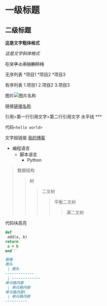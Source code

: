 # 一级标题
## 二级标题
**这是文字粗体格式**

*这是文字斜体格式*

~~在文字上添加删除线~~

无序列表
*项目1
*项目2
*项目3

有序列表
1.项目1
2.项目2
3.项目3

图片![图片名称](http://gitcafe.com/image.png)

链接[链接名称](http://gitcafe.com)

引用>第一行引用文字>第二行引用文字
水平线 *** 

代码`<hello
 world>`
 
文字超链接 [我的博客](http://blog.csdn.net/guodongxiaren "悬停显示")

* 编程语言  
    * 脚本语言  
        * Python
>数据结构  
>>树  
>>>二叉树  
>>>>平衡二叉树  
>>>>>满二叉树

代码块高亮
```ruby
def
 add(a, b)  
return
 a + b 
end```

表格
表头
 | 表头  
-------------
 | ------------- 
单元格内容
 | 单元格内容 
单元格内容l
 | 单元格内容
----------


